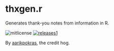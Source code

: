 # thxgen.r
Generates thank-you notes from information in R.

![mitlicense](https://img.shields.io/badge/license-MIT-green)
[![releases1](https://img.shields.io/badge/releases-1-red)](https://github.com/tymaker-team/thxgen.r/releases)

By [aarikpokras](https://github.com/aarikpokras), the credit hog.
